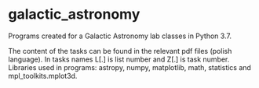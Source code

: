 # galactic_astronomy
Programs created for a Galactic Astronomy lab classes in Python 3.7.

The content of the tasks can be found in the relevant pdf files (polish language). In tasks names L[.] is list number and Z[.] is task number.
Libraries used in programs: astropy, numpy, matplotlib, math, statistics and mpl_toolkits.mplot3d.
